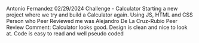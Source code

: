Antonio Fernandez 
02/29/2024 
Challenge  - Calculator
Starting a new project where we try and build a Calculator again. Using JS, HTML and CSS
Person who Peer Reviewed me was Alejandro De La Cruz-Rubio
Peer Review Comment: Calculator looks good. Design is clean and nice to look at. Code is easy to read and well pseudo coded 
